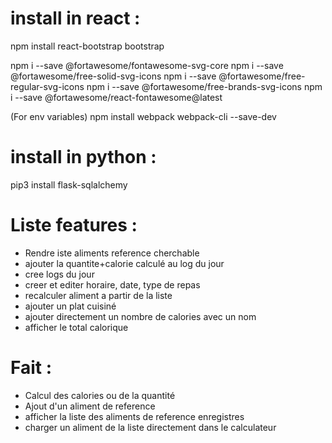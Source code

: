 # install in react :

npm install react-bootstrap bootstrap 

npm i --save @fortawesome/fontawesome-svg-core
npm i --save @fortawesome/free-solid-svg-icons
npm i --save @fortawesome/free-regular-svg-icons
npm i --save @fortawesome/free-brands-svg-icons
npm i --save @fortawesome/react-fontawesome@latest

(For env variables)
npm install webpack webpack-cli --save-dev

# install in python : 
pip3 install flask-sqlalchemy


# Liste features :
- Rendre iste aliments reference cherchable
- ajouter la quantite+calorie calculé au log du jour
- cree logs du jour
- creer et editer horaire, date, type de repas
- recalculer aliment a partir de la liste
- ajouter un plat cuisiné
- ajouter directement un nombre de calories avec un nom
- afficher le total calorique

# Fait :
- Calcul des calories ou de la quantité
- Ajout d'un aliment de reference
- afficher la liste des aliments de reference enregistres
- charger un aliment de la liste directement dans le calculateur
